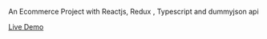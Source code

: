 An Ecommerce Project with Reactjs, Redux , Typescript and dummyjson api

[Live Demo](https://zett1e.github.io/shopit/)
